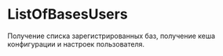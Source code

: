 # ListOfBasesUsers
Получение списка зарегистрированных баз, получение кеша конфигурации и настроек пользователя.
